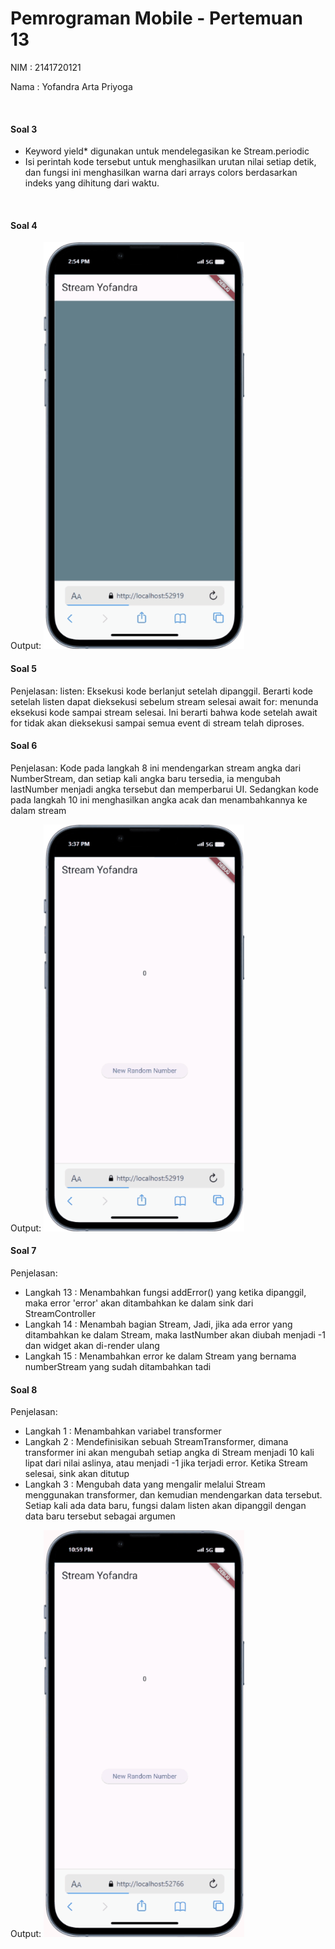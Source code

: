 # Pemrograman Mobile - Pertemuan 13

NIM : 2141720121

Nama : Yofandra Arta Priyoga

<br>

#### Soal 3
* Keyword yield* digunakan untuk mendelegasikan ke Stream.periodic
* Isi perintah kode tersebut untuk menghasilkan urutan nilai setiap detik, dan fungsi ini menghasilkan warna dari arrays colors berdasarkan indeks yang dihitung dari waktu.
<br>

#### Soal 4
Output: 
![Alt text](docs/soal4.gif)
<br>

#### Soal 5
Penjelasan:
listen: Eksekusi kode berlanjut setelah dipanggil. Berarti kode setelah listen dapat dieksekusi sebelum stream selesai
await for: menunda eksekusi kode sampai stream selesai. Ini berarti bahwa kode setelah await for tidak akan dieksekusi sampai semua event di stream telah diproses.

#### Soal 6
Penjelasan:
Kode pada langkah 8 ini mendengarkan stream angka dari NumberStream, dan setiap kali angka baru tersedia, ia mengubah lastNumber menjadi angka tersebut dan memperbarui UI. Sedangkan kode pada langkah 10 ini menghasilkan angka acak dan menambahkannya ke dalam stream

Output:
![Alt text](docs/soal6.gif)
<br>

#### Soal 7
Penjelasan:
* Langkah 13 : Menambahkan fungsi addError() yang ketika dipanggil, maka error 'error' akan ditambahkan ke dalam sink dari StreamController
* Langkah 14 : Menambah bagian Stream, Jadi, jika ada error yang ditambahkan ke dalam Stream, maka lastNumber akan diubah menjadi -1 dan widget akan di-render ulang
* Langkah 15 : Menambahkan error ke dalam Stream yang bernama numberStream yang sudah ditambahkan tadi

#### Soal 8
Penjelasan:
* Langkah 1 : Menambahkan variabel transformer
* Langkah 2 : Mendefinisikan sebuah StreamTransformer, dimana transformer ini akan mengubah setiap angka di Stream menjadi 10 kali lipat dari nilai aslinya, atau menjadi -1 jika terjadi error. Ketika Stream selesai, sink akan ditutup
* Langkah 3 : Mengubah data yang mengalir melalui Stream menggunakan transformer, dan kemudian mendengarkan data tersebut. Setiap kali ada data baru, fungsi dalam listen akan dipanggil dengan data baru tersebut sebagai argumen

Output:
![Alt text](docs/soal8.gif)
<br>